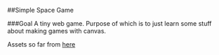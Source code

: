 ##Simple Space Game

###Goal
A tiny web game. Purpose of which is to just learn some stuff about making games with canvas. 

Assets so far from [here](http://opengameart.org/content/spaceships-1)